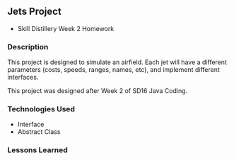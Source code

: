 ## Jets Project

* Skill Distillery Week 2 Homework

### Description

This project is designed to simulate an airfield. Each jet will have a  different parameters (costs, speeds, ranges, names, etc), and implement different interfaces.

This project was designed after Week 2 of SD16 Java Coding.

### Technologies Used

* Interface
* Abstract Class

### Lessons Learned
